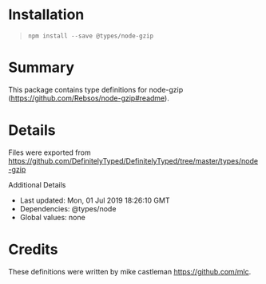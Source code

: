 # Installation
> `npm install --save @types/node-gzip`

# Summary
This package contains type definitions for node-gzip (https://github.com/Rebsos/node-gzip#readme).

# Details
Files were exported from https://github.com/DefinitelyTyped/DefinitelyTyped/tree/master/types/node-gzip

Additional Details
 * Last updated: Mon, 01 Jul 2019 18:26:10 GMT
 * Dependencies: @types/node
 * Global values: none

# Credits
These definitions were written by mike castleman <https://github.com/mlc>.
